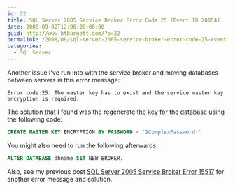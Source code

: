 ```yaml
---
id: 22
title: SQL Server 2005 Service Broker Error Code 25 (Event ID 28054)
date: 2008-09-02T12:06:00+00:00
guid: http://www.btburnett.com/?p=22
permalink: /2008/09/sql-server-2005-service-broker-error-code-25-event-id-28054.html
categories:
  - SQL Server
---
```

Another issue I've run into with the service broker and moving databases between servers is this error message:

```text
Error code:25. The master key has to exist and the service master key encryption is required.
```

The solution that I found was the regenerate the key for the database using the following code:

```sql
CREATE MASTER KEY ENCRYPTION BY PASSWORD = '1ComplexPassword!'
```

You might also need to run the following afterwards:

```sql
ALTER DATABASE dbname SET NEW_BROKER.
```

Also, see my previous post [SQL Server 2005 Service Broker Error 15517](/2008/05/sql-server-2005-service-broker-error.html) for another error message and solution.
